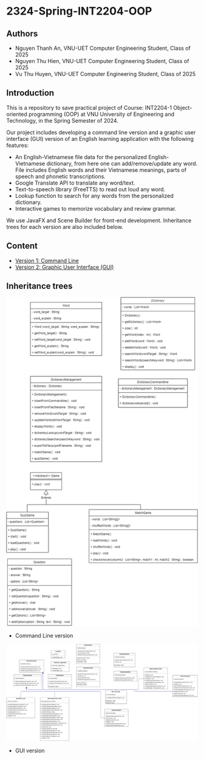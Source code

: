 # 2324-Spring-INT2204-OOP

## Authors
- Nguyen Thanh An, VNU-UET Computer Engineering Student, Class of 2025
- Nguyen Thu Hien, VNU-UET Computer Engineering Student, Class of 2025
- Vu Thu Huyen, VNU-UET Computer Engineering Student, Class of 2025

## Introduction
This is a repository to save practical project of Course: INT2204-1 Object-oriented programming (OOP) at VNU University of Engineering and Technology, in the Spring Semester of 2024.

Our project includes developing a command line version and a graphic user interface (GUI) version of an English learning application with the following features:
- An English-Vietnamese file data for the personalized English-Vietnamese dictionary, from here one can add/remove/update any word. File includes English words and their Vietnamese meanings, parts of speech and phonetic transcriptions.
- Google Translate API to translate any word/text.
- Text-to-speech library (FreeTTS) to read out loud any word.
- Lookup function to search for any words from the personalized dictionary.
- Interactive games to memorize vocabulary and review grammar.

We use JavaFX and Scene Builder for front-end development. Inheritance trees for each version are also included below.

## Content
- [Version 1: Command Line](https://github.com/chicken-1/OOP/tree/main/Dictionary_3_5/src/main/base)
- [Version 2: Graphic User Interface (GUI)](https://github.com/chicken-1/OOP/tree/main/Dictionary_3_5/src/main/java)

## Inheritance trees
![plot](https://github.com/chicken-1/OOP/blob/main/Dictionary_3_5/src/main/image/commandline.drawio.png?raw=true)
- Command Line version

![plot](https://github.com/chicken-1/OOP/blob/main/Dictionary_3_5/src/main/image/GUI.drawio.png?raw=true)
- GUI version
